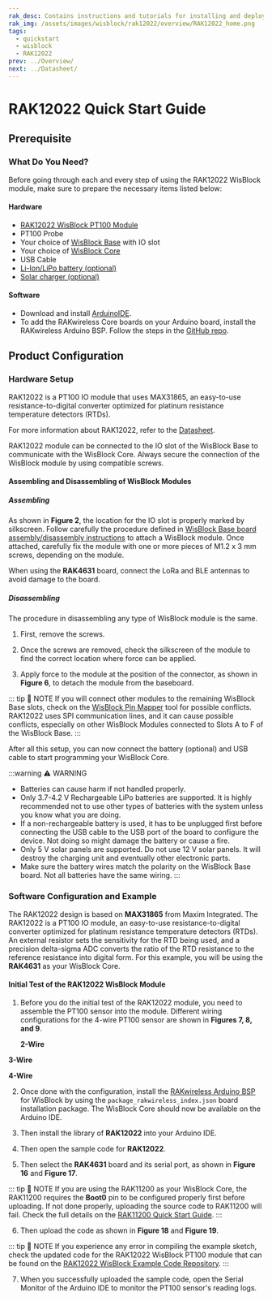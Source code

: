 ```yaml
---
rak_desc: Contains instructions and tutorials for installing and deploying your RAK12022. Instructions are written in a detailed and step-by-step manner for an easier experience in setting up your device. Aside from the hardware configuration, it also contains a software setup that includes detailed example codes that will help you get started.
rak_img: /assets/images/wisblock/rak12022/overview/RAK12022_home.png
tags:
  - quickstart
  - wisblock
  - RAK12022
prev: ../Overview/
next: ../Datasheet/
---
```


# RAK12022 Quick Start Guide

## Prerequisite

### What Do You Need?

Before going through each and every step of using the RAK12022 WisBlock module, make sure to prepare the necessary items listed below:

#### Hardware

- [RAK12022 WisBlock PT100 Module](https://store.rakwireless.com/collections/wisblock-sensor)
- PT100 Probe
- Your choice of [WisBlock Base](https://store.rakwireless.com/collections/wisblock-base) with IO slot
- Your choice of [WisBlock Core](https://store.rakwireless.com/collections/wisblock-core)
- USB Cable
- [Li-Ion/LiPo battery (optional)](https://store.rakwireless.com/collections/wisblock-accessory/products/battery-connector-cable?utm_source=BatteryConnector&utm_medium=Document&utm_campaign=BuyFromStore)
- [Solar charger (optional)](https://store.rakwireless.com/collections/wisblock-accessory/products/solar-panel-connector-cable?utm_source=SolarPanelConnector&utm_medium=Document&utm_campaign=BuyFromStore)

#### Software

- Download and install [ArduinoIDE](https://www.arduino.cc/en/Main/Software).
- To add the RAKwireless Core boards on your Arduino board, install the RAKwireless Arduino BSP. Follow the steps in the [GitHub repo](https://github.com/RAKWireless/RAKwireless-Arduino-BSP-Index).

## Product Configuration

### Hardware Setup

RAK12022 is a PT100 IO module that uses MAX31865, an easy-to-use resistance-to-digital converter optimized for platinum resistance temperature detectors (RTDs).

For more information about RAK12022, refer to the [Datasheet](../Datasheet/).

RAK12022 module can be connected to the IO slot of the WisBlock Base to communicate with the WisBlock Core. Always secure the connection of the WisBlock module by using compatible screws.

<rk-img
  src="/assets/images/wisblock/rak12022/quickstart/RAK12022_Assembly.png"
  width="90%"
  caption="RAK12022 connection to WisBlock Base"
/>

#### Assembling and Disassembling of WisBlock Modules

##### Assembling

As shown in **Figure 2**, the location for the IO slot is properly marked by silkscreen. Follow carefully the procedure defined in [WisBlock Base board assembly/disassembly instructions](https://docs.rakwireless.com/Knowledge-Hub/Learn/RAK5005-O-Baseboard-Installation-Guide/) to attach a WisBlock module. Once attached, carefully fix the module with one or more pieces of M1.2 x 3&nbsp;mm screws, depending on the module.

<rk-img
  src="/assets/images/wisblock/rak12022/quickstart/RAK12022_mounting.png"
  width="70%"
  caption="RAK12022 connection to WisBlock Base"
/>

When using the **RAK4631** board, connect the LoRa and BLE antennas to avoid damage to the board.

<rk-img
  src="/assets/images/wisblock/rak12022/quickstart/RAK4631_Antenna.png"
  width="60%"
  caption="LoRa and BLE antennas of RAK4631"
/>

##### Disassembling

The procedure in disassembling any type of WisBlock module is the same.

1. First, remove the screws.

<rk-img
  src="/assets/images/wisblock/rak12022/quickstart/16.removing-screws.png"
  width="70%"
  caption="Removing screws from the WisBlock module"
/>

2. Once the screws are removed, check the silkscreen of the module to find the correct location where force can be applied.

<rk-img
  src="/assets/images/wisblock/rak12022/quickstart/17.detaching-silkscreen.png"
  width="70%"
  caption="Detaching silkscreen on the WisBlock module"
/>

3. Apply force to the module at the position of the connector, as shown in **Figure 6**, to detach the module from the baseboard.

<rk-img
  src="/assets/images/wisblock/rak12022/quickstart/18.detaching-module.png"
  width="70%"
  caption="Applying even forces on the proper location of a WisBlock module"
/>

::: tip 📝 NOTE
If you will connect other modules to the remaining WisBlock Base slots, check on the [WisBlock Pin Mapper](https://docs.rakwireless.com/Knowledge-Hub/Pin-Mapper/) tool for possible conflicts. RAK12022 uses SPI communication lines, and it can cause possible conflicts, especially on other WisBlock Modules connected to Slots A to F of the WisBlock Base.
:::

After all this setup, you can now connect the battery (optional) and USB cable to start programming your WisBlock Core.

:::warning ⚠️ WARNING
- Batteries can cause harm if not handled properly.
- Only 3.7-4.2&nbsp;V Rechargeable LiPo batteries are supported. It is highly recommended not to use other types of batteries with the system unless you know what you are doing.
- If a non-rechargeable battery is used, it has to be unplugged first before connecting the USB cable to the USB port of the board to configure the device. Not doing so might damage the battery or cause a fire.
- Only 5&nbsp;V solar panels are supported. Do not use 12&nbsp;V solar panels. It will destroy the charging unit and eventually other electronic parts.
- Make sure the battery wires match the polarity on the WisBlock Base board. Not all batteries have the same wiring.
:::

### Software Configuration and Example

The RAK12022 design is based on **MAX31865** from Maxim Integrated. The RAK12022 is a PT100 IO module, an easy-to-use resistance-to-digital converter optimized for platinum resistance temperature detectors (RTDs). An external resistor sets the sensitivity for the RTD being used, and a precision delta-sigma ADC converts the ratio of the RTD resistance to the reference resistance into digital form. For this example, you will be using the **RAK4631** as your WisBlock Core.

#### Initial Test of the RAK12022 WisBlock Module

1. Before you do the initial test of the RAK12022 module, you need to assemble the PT100 sensor into the module. Different wiring configurations for the 4-wire PT100 sensor are shown in **Figures 7, 8, and 9**.

   **2-Wire**

<rk-img
  src="/assets/images/wisblock/rak12022/quickstart/RAK12022_Assembly_1.png"
  width="100%"
  caption="2-Wire Assembly"
/>

   **3-Wire**

<rk-img
  src="/assets/images/wisblock/rak12022/quickstart/RAK12022_Assembly_2.png"
  width="100%"
  caption="3-Wire Assembly"
/>

   **4-Wire**

<rk-img
  src="/assets/images/wisblock/rak12022/quickstart/RAK12022_Assembly_3.png"
  width="100%"
  caption="4-Wire Assembly"
/>

2. Once done with the configuration, install the [RAKwireless Arduino BSP](https://github.com/RAKWireless/RAKwireless-Arduino-BSP-Index) for WisBlock by using the `package_rakwireless_index.json` board installation package. The WisBlock Core should now be available on the Arduino IDE.

<rk-img
  src="/assets/images/wisblock/rak12022/quickstart/Arduino_Example.png"
  width="90%"
  caption="Arduino IDE"
/>

<rk-img
  src="/assets/images/wisblock/rak12022/quickstart/RAK12022_Wisblocks.png"
  width="90%"
  caption="WisBlock Cores inside the Arduino IDE"
/>

3. Then install the library of **RAK12022** into your Arduino IDE.

<rk-img
  src="/assets/images/wisblock/rak12022/quickstart/RAK12022_Update_1.png"
  width="90%"
  caption="Managing libraries in Arduino IDE"
/>

<rk-img
  src="/assets/images/wisblock/rak12022/quickstart/RAK12022_Update_2.png"
  width="90%"
  caption="RAK12022 Library"
/>

4. Then open the sample code for **RAK12022**.

<rk-img
  src="/assets/images/wisblock/rak12022/quickstart/RAK12022_Update_3.png"
  width="70%"
  caption="Selecting the sample code for RAK12022"
/>

<rk-img
  src="/assets/images/wisblock/rak12022/quickstart/RAK12022_Sample_2.png"
  width="90%"
  caption="Sample code for RAK12022"
/>

5. Then select the **RAK4631** board and its serial port, as shown in **Figure 16** and **Figure 17**.

<rk-img
  src="/assets/images/wisblock/rak12022/quickstart/RAK12022_Sample_3.png"
  width="90%"
  caption="Selecting RAK4631 board as the WisBlock Core"
/>

<rk-img
  src="/assets/images/wisblock/rak12022/quickstart/RAK12022_Sample_4.png"
  width="90%"
  caption="Selecting the serial port of RAK4631 WisBlock Core"
/>

::: tip 📝 NOTE
If you are using the RAK11200 as your WisBlock Core, the RAK11200 requires the **Boot0** pin to be configured properly first before uploading. If not done properly, uploading the source code to RAK11200 will fail. Check the full details on the [RAK11200 Quick Start Guide](https://docs.rakwireless.com/Product-Categories/WisBlock/RAK11200/Quickstart/#uploading-to-wisblock).
:::

6. Then upload the code as shown in **Figure 18** and **Figure 19**.

<rk-img
  src="/assets/images/wisblock/rak12022/quickstart/RAK12022_Sample_5.png"
  width="90%"
  caption="Uploading the RAK12022 sample code"
/>

<rk-img
  src="/assets/images/wisblock/rak12022/quickstart/RAK12022_Sample_6.png"
  width="90%"
  caption="Uploading the RAK12022 sample code"
/>

::: tip 📝 NOTE
If you experience any error in compiling the example sketch, check the updated code for the RAK12022 WisBlock PT100 module that can be found on the [RAK12022 WisBlock Example Code Repository](https://github.com/RAKWireless/RAK12022-MAX31865).
:::

7. When you successfully uploaded the sample code, open the Serial Monitor of the Arduino IDE to monitor the PT100 sensor's reading logs.

<rk-img
  src="/assets/images/wisblock/rak12022/quickstart/RAK12022_Sample_7.png"
  width="90%"
  caption="Sample code successfully uploaded to RAK4631"
/>

<rk-img
  src="/assets/images/wisblock/rak12022/quickstart/RAK12022_Sample_8.png"
  width="90%"
  caption="Readings from the Serial Monitor"
/>


